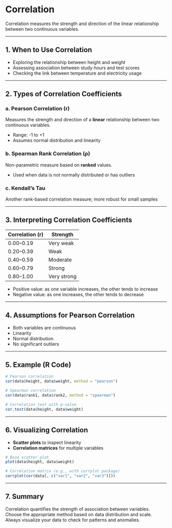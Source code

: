 # Correlation

Correlation measures the strength and direction of the linear relationship between two continuous variables.

---

## 1. When to Use Correlation
- Exploring the relationship between height and weight
- Assessing association between study hours and test scores
- Checking the link between temperature and electricity usage

---

## 2. Types of Correlation Coefficients

### a. Pearson Correlation (r)
Measures the strength and direction of a **linear** relationship between two continuous variables.
- Range: -1 to +1
- Assumes normal distribution and linearity

### b. Spearman Rank Correlation (ρ)
Non-parametric measure based on **ranked** values.
- Used when data is not normally distributed or has outliers

### c. Kendall’s Tau
Another rank-based correlation measure; more robust for small samples

---

## 3. Interpreting Correlation Coefficients
| Correlation (r) | Strength         |
|------------------|-------------------|
| 0.00–0.19        | Very weak         |
| 0.20–0.39        | Weak              |
| 0.40–0.59        | Moderate          |
| 0.60–0.79        | Strong            |
| 0.80–1.00        | Very strong       |

- Positive value: as one variable increases, the other tends to increase
- Negative value: as one increases, the other tends to decrease

---

## 4. Assumptions for Pearson Correlation
- Both variables are continuous
- Linearity
- Normal distribution
- No significant outliers

---

## 5. Example (R Code)
```r
# Pearson correlation
cor(data$height, data$weight, method = "pearson")

# Spearman correlation
cor(data$rank1, data$rank2, method = "spearman")

# Correlation test with p-value
cor.test(data$height, data$weight)
```

---

## 6. Visualizing Correlation
- **Scatter plots** to inspect linearity
- **Correlation matrices** for multiple variables
```r
# Base scatter plot
plot(data$height, data$weight)

# Correlation matrix (e.g., with corrplot package)
corrplot(cor(data[, c("var1", "var2", "var3")]))
```

---

## 7. Summary
Correlation quantifies the strength of association between variables. Choose the appropriate method based on data distribution and scale. Always visualize your data to check for patterns and anomalies.
